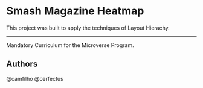 # Smash Magazine Heatmap

This project was built to apply the techniques of Layout Hierachy.

***

Mandatory Curriculum for the Microverse Program.

## Authors
@camfilho
@cerfectus
